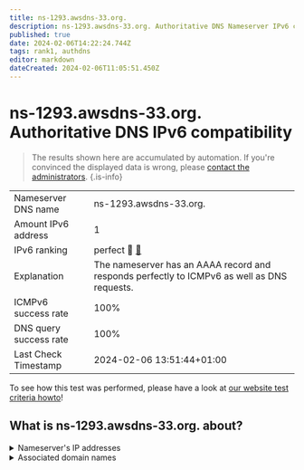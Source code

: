 ```yaml
---
title: ns-1293.awsdns-33.org.
description: ns-1293.awsdns-33.org. Authoritative DNS Nameserver IPv6 compatibility
published: true
date: 2024-02-06T14:22:24.744Z
tags: rank1, authdns
editor: markdown
dateCreated: 2024-02-06T11:05:51.450Z
---
```


# ns-1293.awsdns-33.org. Authoritative DNS IPv6 compatibility

> The results shown here are accumulated by automation. If you're convinced the displayed data is wrong, please [contact the administrators](/howto/chat). 
{.is-info}




|   |   |
| - | - |
| Nameserver DNS name | ns-1293.awsdns-33.org.
| Amount IPv6 address | 1
| IPv6 ranking | perfect :1st_place_medal: [🔗](/howto/ranking) |
| Explanation | The nameserver has an AAAA record and responds perfectly to ICMPv6 as well as DNS requests. |
| ICMPv6 success rate | 100%|
| DNS query success rate | 100% |
| Last Check Timestamp | 2024-02-06 13:51:44+01:00 |

To see how this test was performed, please have a look at [our website test criteria howto](/howto/testcriteria/authdns)!


## What is ns-1293.awsdns-33.org. about?




<details>
<summary>Nameserver's IP addresses</summary>

2600:9000:5305:d00::1

</details>



<details>
<summary>Associated domain names</summary>

fauna.com

</details>

